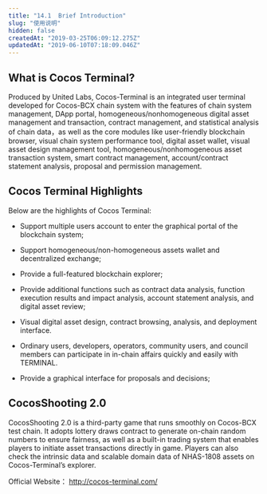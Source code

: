 ```yaml
---
title: "14.1  Brief Introduction"
slug: "使用说明"
hidden: false
createdAt: "2019-03-25T06:09:12.275Z"
updatedAt: "2019-06-10T07:18:09.046Z"
---
```

## What is Cocos Terminal?
Produced by United Labs, Cocos-Terminal is an integrated user terminal developed for Cocos-BCX chain system with the features of chain system management, DApp portal, homogeneous/nonhomogeneous  digital asset management and transaction, contract management, and statistical analysis of chain data，as well as the core modules like user-friendly blockchain browser, visual chain system performance tool, digital asset wallet, visual asset design management tool, homogeneous/nonhomogeneous asset transaction system, smart contract management, account/contract statement analysis, proposal and permission management.


## Cocos Terminal Highlights
Below are the highlights of Cocos Terminal:

  * Support multiple users account to enter the graphical portal of the blockchain system;
  * Support homogeneous/non-homogeneous assets wallet and decentralized exchange;
  * Provide a full-featured blockchain explorer;
  * Provide additional functions such as contract data analysis, function execution results and impact analysis, account statement analysis, and digital asset review;
 * Visual digital asset design, contract browsing, analysis, and deployment interface.
 * Ordinary users, developers, operators, community users, and council members can participate in in-chain affairs quickly and easily with TERMINAL.

  * Provide a graphical interface for proposals and decisions;


## CocosShooting 2.0
CocosShooting 2.0 is a third-party game that runs smoothly on Cocos-BCX test chain. It adopts lottery draws contract to generate on-chain random numbers to ensure fairness, as well as a built-in trading system that enables players to initiate asset transactions directly in game. Players can also check the intrinsic data and scalable domain data of NHAS-1808 assets on Cocos-Terminal’s explorer.

Official Website：
http://cocos-terminal.com/